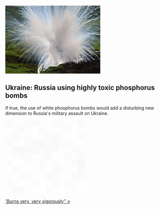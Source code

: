 
![Ukraine: Russia using highly toxic phosphorus bombs](./20220325115853.png)
## Ukraine: Russia using highly toxic phosphorus bombs

If true, the use of white phosphorus bombs would add a disturbing new dimension to Russia's military assault on Ukraine. 

![pic](../square_bg.png)

['Burns very, very vigorously’' »](https://www.yahoo.com/news/zelenskyy-accused-russia-using-phosphorus-193926884.html)
